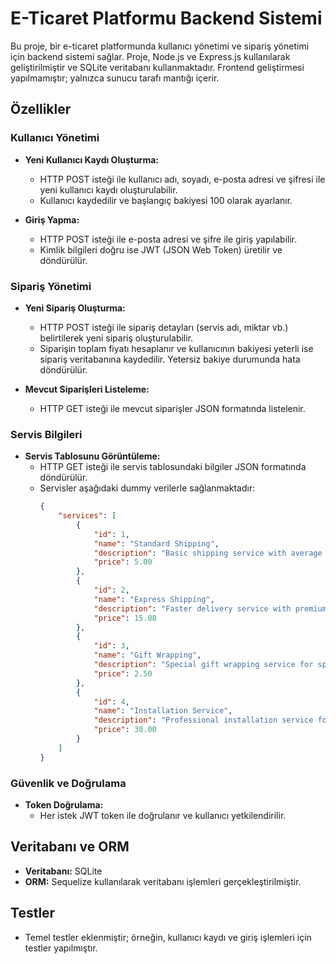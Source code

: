 # E-Ticaret Platformu Backend Sistemi

Bu proje, bir e-ticaret platformunda kullanıcı yönetimi ve sipariş yönetimi için backend sistemi sağlar. Proje, Node.js ve Express.js kullanılarak geliştirilmiştir ve SQLite veritabanı kullanmaktadır. Frontend geliştirmesi yapılmamıştır; yalnızca sunucu tarafı mantığı içerir.

## Özellikler

### Kullanıcı Yönetimi
- **Yeni Kullanıcı Kaydı Oluşturma:** 
  - HTTP POST isteği ile kullanıcı adı, soyadı, e-posta adresi ve şifresi ile yeni kullanıcı kaydı oluşturulabilir.
  - Kullanıcı kaydedilir ve başlangıç bakiyesi 100 olarak ayarlanır.
  
- **Giriş Yapma:**
  - HTTP POST isteği ile e-posta adresi ve şifre ile giriş yapılabilir.
  - Kimlik bilgileri doğru ise JWT (JSON Web Token) üretilir ve döndürülür.

### Sipariş Yönetimi
- **Yeni Sipariş Oluşturma:**
  - HTTP POST isteği ile sipariş detayları (servis adı, miktar vb.) belirtilerek yeni sipariş oluşturulabilir.
  - Siparişin toplam fiyatı hesaplanır ve kullanıcının bakiyesi yeterli ise sipariş veritabanına kaydedilir. Yetersiz bakiye durumunda hata döndürülür.
  
- **Mevcut Siparişleri Listeleme:**
  - HTTP GET isteği ile mevcut siparişler JSON formatında listelenir.

### Servis Bilgileri
- **Servis Tablosunu Görüntüleme:**
  - HTTP GET isteği ile servis tablosundaki bilgiler JSON formatında döndürülür.
  - Servisler aşağıdaki dummy verilerle sağlanmaktadır:
    ```json
    {
        "services": [
            {
                "id": 1,
                "name": "Standard Shipping",
                "description": "Basic shipping service with average delivery time.",
                "price": 5.00
            },
            {
                "id": 2,
                "name": "Express Shipping",
                "description": "Faster delivery service with premium charges.",
                "price": 15.00
            },
            {
                "id": 3,
                "name": "Gift Wrapping",
                "description": "Special gift wrapping service for special occasions.",
                "price": 2.50
            },
            {
                "id": 4,
                "name": "Installation Service",
                "description": "Professional installation service for electronic devices.",
                "price": 30.00
            }
        ]
    }
    ```

### Güvenlik ve Doğrulama
- **Token Doğrulama:**
  - Her istek JWT token ile doğrulanır ve kullanıcı yetkilendirilir.

## Veritabanı ve ORM
- **Veritabanı:** SQLite
- **ORM:** Sequelize kullanılarak veritabanı işlemleri gerçekleştirilmiştir.

## Testler
- Temel testler eklenmiştir; örneğin, kullanıcı kaydı ve giriş işlemleri için testler yapılmıştır.

